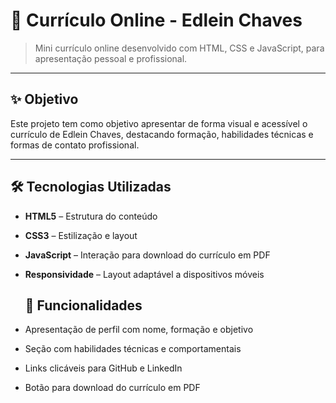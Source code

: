 # 💼 Currículo Online - Edlein Chaves

> Mini currículo online desenvolvido com HTML, CSS e JavaScript, para apresentação pessoal e profissional.

---

## ✨ Objetivo

Este projeto tem como objetivo apresentar de forma visual e acessível o currículo de Edlein Chaves, destacando formação, habilidades técnicas e formas de contato profissional.

---

## 🛠 Tecnologias Utilizadas

- **HTML5** – Estrutura do conteúdo
- **CSS3** – Estilização e layout
- **JavaScript** – Interação para download do currículo em PDF
- **Responsividade** – Layout adaptável a dispositivos móveis

  ## 🧠 Funcionalidades

- Apresentação de perfil com nome, formação e objetivo
- Seção com habilidades técnicas e comportamentais
- Links clicáveis para GitHub e LinkedIn
- Botão para download do currículo em PDF
